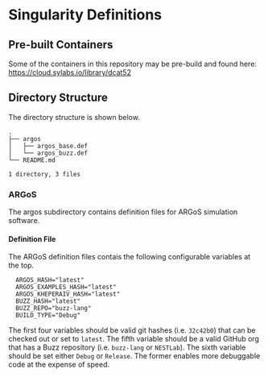 # Singularity Definitions

## Pre-built Containers
Some of the containers in this repository may be pre-build and found here: https://cloud.sylabs.io/library/dcat52

## Directory Structure
The directory structure is shown below.
```
.
├── argos
│   ├── argos_base.def
│   └── argos_buzz.def
└── README.md

1 directory, 3 files
```

### ARGoS
The argos subdirectory contains definition files for ARGoS simulation software.

#### Definition File
The ARGoS definition files contais the following configurable variables at the top.
```
  ARGOS_HASH="latest"
  ARGOS_EXAMPLES_HASH="latest"
  ARGOS_KHEPERAIV_HASH="latest"
  BUZZ_HASH="latest"
  BUZZ_REPO="buzz-lang"
  BUILD_TYPE="Debug"
```

The first four variables should be valid git hashes (i.e. `32c42b0`) that can be checked out or set to `latest`. The fifth variable should be a valid GitHub org that has a Buzz repository (i.e. `buzz-lang` or `NESTLab`). The sixth variable should be set either `Debug` or `Release`. The former enables more debuggable code at the expense of speed.